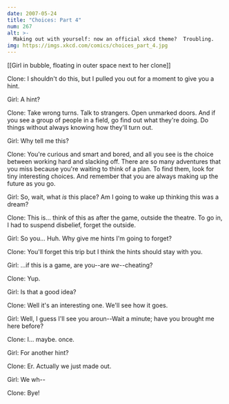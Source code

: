 ```yaml
---
date: 2007-05-24
title: "Choices: Part 4"
num: 267
alt: >-
  Making out with yourself: now an official xkcd theme?  Troubling.
img: https://imgs.xkcd.com/comics/choices_part_4.jpg
---
```

[[Girl in bubble, floating in outer space next to her clone]]

Clone: I shouldn't do this, but I pulled you out for a moment to give you a hint.

Girl: A hint?

Clone: Take wrong turns.  Talk to strangers.  Open unmarked doors.  And if you see a group of people in a field, go find out what they're doing.  Do things without always knowing how they'll turn out.

Girl: Why tell me this?

Clone: You're curious and smart and bored, and all you see is the choice between working hard and slacking off.  There are so many adventures that you miss because you're waiting to think of a plan.  To find them, look for tiny interesting choices.  And remember that you are always making up the future as you go.

Girl: So, wait, what *is* this place?  Am I going to wake up thinking this was a dream?

Clone: This is... think of this as after the game, outside the theatre.  To go in, I had to suspend disbelief, forget the outside.

Girl: So you... Huh.  Why give me hints I'm going to forget?

Clone: You'll forget this trip but I think the hints should stay with you.

Girl: ...if this is a game, are you--are *we*--cheating?

Clone: Yup.

Girl: Is that a good idea?

Clone: Well it's an interesting one.  We'll see how it goes.

Girl: Well, I guess I'll see you aroun--Wait a minute; have you brought me here before?

Clone: I... maybe.  once.

Girl: For another hint?

Clone: Er.  Actually we just made out.

Girl: We wh--

Clone: Bye!

